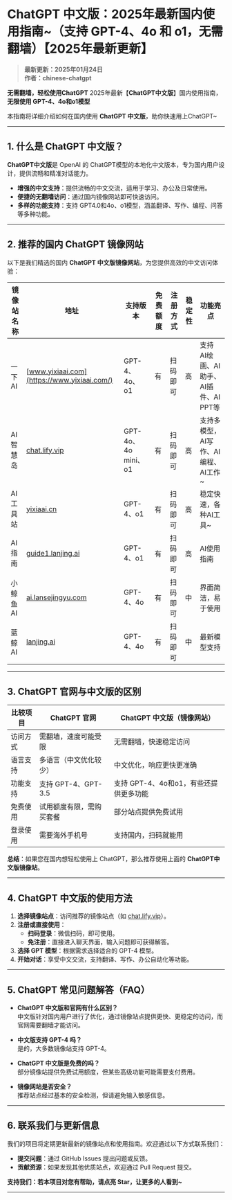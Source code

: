 # ChatGPT 中文版：2025年最新国内使用指南~（支持 GPT-4、4o 和 o1，无需翻墙）【2025年最新更新】

> **最新更新：2025年01月24日**   
> **作者：chinese-chatgpt**  

**无需翻墙，轻松使用ChatGPT**  2025年最新【**ChatGPT中文版**】国内使用指南，**无限使用 GPT-4、4o和o1模型**

本指南将详细介绍如何在国内使用 **ChatGPT 中文版**，助你快速用上ChatGPT~

---

## 1. 什么是 ChatGPT 中文版？

**ChatGPT中文版**是 OpenAI 的 ChatGPT模型的本地化中文版本，专为国内用户设计，提供流畅和精准对话能力。

- **增强的中文支持**：提供流畅的中文交流，适用于学习、办公及日常使用。
- **便捷的无翻墙访问**：通过国内镜像网站即可快速访问。
- **多样的功能支持**：支持 GPT4.0和4o、o1模型，涵盖翻译、写作、编程、问答等多种功能。

---

## 2. 推荐的国内 ChatGPT 镜像网站

以下是我们精选的国内 **ChatGPT 中文版镜像网站**，为您提供高效的中文访问体验：

| 镜像站名称         | 地址                             | 支持版本           | 免费额度 | 注册方式           | 稳定性  | 功能亮点                |
|--------------------|----------------------------------|--------------------|----------|--------------------|---------|-------------------------|
| 一下AI            | [www.yixiaai.com](https://www.yixiaai.com/) | GPT-4、4o、o1      | 有       | 扫码即可       | 高      | 支持 AI绘画、AI助手、AI插件、AI PPT等  |
| AI智慧岛          | [chat.lify.vip](https://chat.lify.vip/) | GPT-4o、4o mini、o1 | 有       | 扫码即可       | 高      | 支持多模型，AI写作、AI编程、AI工作~  |
| AI工具站       | [yixiaai.cn](https://yixiaai.cn/) | GPT-4、o1           | 有       | 扫码即可      | 高      | 稳定快速，各种AI工具~ |
| AI指南           | [guide1.lanjing.ai](https://guide1.lanjing.ai/) | GPT-4、o1           | 有       | 扫码即可   | 高      | AI使用指南            |
| 小鲸鱼AI        | [ai.lansejingyu.com](https://ai.lansejingyu.com/) | GPT-4、4o           | 有       | 扫码即可     | 中      | 界面简洁，易于使用      |
| 蓝鲸AI            | [lanjing.ai](https://lanjing.ai/) | GPT-4、4o           | 有       | 扫码即可    | 中      | 最新模型支持            |

---

## 3. ChatGPT 官网与中文版的区别

| 比较项目        | ChatGPT 官网                     | ChatGPT 中文版（镜像网站）         |
|-----------------|---------------------------------|-----------------------------------|
| 访问方式        | 需翻墙，速度可能受限             | 无需翻墙，快速稳定访问            |
| 语言支持        | 多语言（中文优化较少）           | 中文优化，响应更快更准确          |
| 功能支持        | 支持 GPT-4、GPT-3.5              | 支持 GPT-4、4o和o1，有些还提供更多功能  |
| 免费使用        | 试用额度有限，需购买套餐         | 部分站点提供免费试用             |
| 登录使用        | 需要海外手机号                   | 支持国内，扫码就能用         |

**总结**：如果您在国内想轻松使用上 ChatGPT，那么推荐使用上面的 **ChatGPT中文版镜像站**。

---

## 4. ChatGPT 中文版的使用方法

1. **选择镜像站点**：访问推荐的镜像站点（如 [chat.lify.vip](https://chat.lify.vip/)）。
2. **注册或直接使用**：
   - **扫码登录**：微信扫码，即可使用。
   - **免注册**：直接进入聊天界面，输入问题即可获得解答。
3. **选择 GPT 模型**：根据需求选择适合的 GPT-4 模型。
4. **开始对话**：享受中文交流，支持翻译、写作、办公自动化等功能。

---

## 5. ChatGPT 常见问题解答（FAQ）

- **ChatGPT 中文版和官网有什么区别？**  
  中文版针对国内用户进行了优化，通过镜像站点提供更快、更稳定的访问，而官网需要翻墙才能访问。

- **中文版支持 GPT-4 吗？**  
  是的，大多数镜像站支持 GPT-4。

- **ChatGPT 中文版是免费的吗？**  
  部分镜像站提供免费试用额度，但某些高级功能可能需要支付费用。

- **镜像网站是否安全？**  
  推荐站点经过基本的安全检测，但请避免输入敏感信息。

---

## 6. 联系我们与更新信息

我们的项目将定期更新最新的镜像站点和使用指南。欢迎通过以下方式联系我们：

- **提交问题**：通过 GitHub Issues 提出问题或反馈。
- **贡献资源**：如果发现其他优质站点，欢迎通过 Pull Request 提交。

**支持我们：若本项目对您有帮助，请点亮 Star，让更多的人看到~**

---
